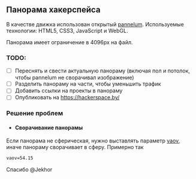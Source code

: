 ## Панорама хакерспейса

В качестве движка использован открытый [pannelum](https://github.com/mpetroff/pannellum/).
Используемые технологии: HTML5, CSS3, JavaScript и WebGL.

Панорама имеет ограничение в 4096px на файл.

### TODO:
- [ ] Переснять и свести актуальную панораму (включая пол и потолок, чтобы pannelum не сворачивал изображение)
- [ ] Разделить панораму на части, чтобы уменьшить трафик
- [ ] Добавить ссылки на проекты в панораму
- [ ] Опубликовать на https://hackerspace.by/

### Решение проблем

- #### Сворачивание панорамы

Если панорама не сферическая, нужно выставлять параметр [vaov](https://pannellum.org/documentation/examples/partial-panorama/), иначе панораму сворачивает в сферу. Примерно так
```html
vaov=54.15
```
Спасибо @Jekhor
